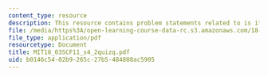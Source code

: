 ```yaml
---
content_type: resource
description: This resource contains problem statements related to is it linear?
file: /media/https%3A/open-learning-course-data-rc.s3.amazonaws.com/18-03sc-differential-equations-fall-2011/b0146c5402b9265c27b5484808ac5905_MIT18_03SCF11_s4_2quizq.pdf
file_type: application/pdf
resourcetype: Document
title: MIT18_03SCF11_s4_2quizq.pdf
uid: b0146c54-02b9-265c-27b5-484808ac5905
---
```

